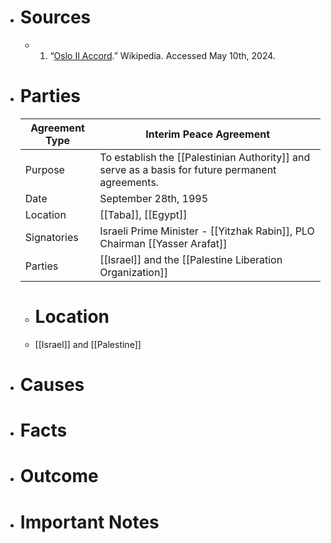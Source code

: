 - # Sources
  - 1. “[Oslo II Accord](https://en.m.wikipedia.org/wiki/Oslo_II_Accord).” Wikipedia. Accessed May 10th, 2024.
- # Parties
  
  | **Agreement Type** | Interim Peace Agreement                                                                          |
  | ------------------ | ------------------------------------------------------------------------------------------------ |
  | Purpose            | To establish the [[Palestinian Authority]] and serve as a basis for future permanent agreements. |
  | Date               | September 28th, 1995                                                                             |
  | Location           | [[Taba]], [[Egypt]]                                                                              |
  | Signatories        | Israeli Prime Minister - [[Yitzhak Rabin]], PLO Chairman [[Yasser Arafat]]                       |
  | Parties            | [[Israel]] and the [[Palestine Liberation Organization]]                                         |
  
  - # Location
  - [[Israel]] and [[Palestine]]
- # Causes
- # Facts
- # Outcome
- # Important Notes
#